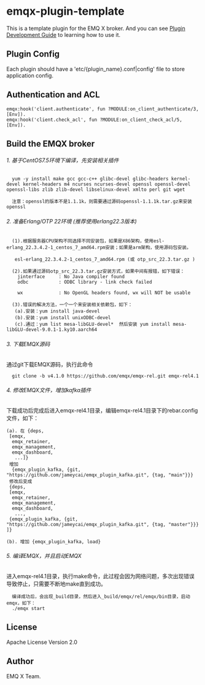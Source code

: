 
emqx-plugin-template
====================

This is a template plugin for the EMQ X broker. And you can see [Plugin Development Guide](https://developer.emqx.io/docs/emq/v3/en/plugins.html#plugin-development-guide) to learning how to use it.

Plugin Config
-------------

Each plugin should have a 'etc/{plugin_name}.conf|config' file to store application config.

Authentication and ACL
----------------------

```
emqx:hook('client.authenticate', fun ?MODULE:on_client_authenticate/3, [Env]).
emqx:hook('client.check_acl', fun ?MODULE:on_client_check_acl/5, [Env]).
```

Build the EMQX broker
-----------------
###### 1. 基于CentOS7.5环境下编译，先安装相关插件
```
  yum -y install make gcc gcc-c++ glibc-devel glibc-headers kernel-devel kernel-headers m4 ncurses ncurses-devel openssl openssl-devel openssl-libs zlib zlib-devel libselinux-devel xmlto perl git wget
  
  注意：openssl的版本不是1.1.1k，则需要通过源码openssl-1.1.1k.tar.gz来安装openssl
```
###### 2. 准备Erlang/OTP 22环境 (推荐使用erlang22.3版本)
```
  (1).根据服务器CPU架构不同选择不同安装包，如果是X86架构，使用esl-erlang_22.3.4.2-1_centos_7_amd64.rpm安装；如果是arm架构，使用源码包安装。
  
   esl-erlang_22.3.4.2-1_centos_7_amd64.rpm (或 otp_src_22.3.tar.gz ) 
  
  (2).如果通过源码otp_src_22.3.tar.gz安装方式，如果中间有报错，如下错误：
    jinterface     : No Java compiler found
    odbc           : ODBC library - link check failed  

    wx             : No OpenGL headers found, wx will NOT be usable
    
  (3).错误的解决方法，一个一个来安装相关依赖包，如下：
   (a).安装：yum install java-devel
   (b).安装：yum install unixODBC-devel
   (c).通过：yum list mesa-libGLU-devel*  然后安装 yum install mesa-libGLU-devel-9.0.1-1.ky10.aarch64
```
###### 3. 下载EMQX源码
通过git下载EMQX源码，执行此命令
```
  git clone -b v4.1.0 https://github.com/emqx/emqx-rel.git emqx-rel4.1
```
###### 4. 修改EMQX文件，增加kafka插件
下载成功后完成后进入emqx-rel4.1目录，编辑emqx-rel4.1目录下的rebar.config文件，如下：
````
(a). 在 {deps,
 [emqx,
  emqx_retainer,
  emqx_management,
  emqx_dashboard,
   ...]}
 增加
  {emqx_plugin_kafka, {git, "https://github.com/jameycai/emqx_plugin_kafka.git", {tag, "main"}}}
 修改后变成
 {deps,
 [emqx,
  emqx_retainer,
  emqx_management,
  emqx_dashboard,
   ..., 
 {emqx_plugin_kafka, {git, "https://github.com/jameycai/emqx_plugin_kafka.git", {tag, "master"}}}
]}

(b). 增加 {emqx_plugin_kafka, load}
````

###### 5. 编译EMQX，并且启动EMQX
进入emqx-rel4.1目录，执行make命令，此过程会因为网络问题，多次出现错误导致停止，只需要不断地make直到成功。
````
  编译成功后，会出现_build目录，然后进入_build/emqx/rel/emqx/bin目录，启动emqx，如下：
  ./emqx start  
````

 
License
-------

Apache License Version 2.0

Author
------

EMQ X Team.
